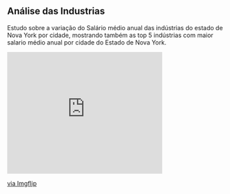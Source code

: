 ##  Análise das Industrias
Estudo sobre a variação do Salário médio anual das indústrias do estado de Nova York por cidade, mostrando também as top 5 indústrias com maior salario médio anual por cidade do Estado de Nova York.

<div style="width:360px;max-width:100%;"><div style="height:0;padding-bottom:78.89%;position:relative;"><iframe width="360" height="284" style="position:absolute;top:0;left:0;width:100%;height:100%;" frameBorder="0" src="https://imgflip.com/embed/41p8kf"></iframe></div><p><a href="https://imgflip.com/gif/41p8kf">via Imgflip</a></p></div>
